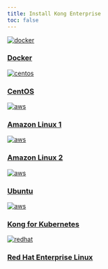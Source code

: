 ```yaml
---
title: Install Kong Enterprise
toc: false
---
```


<div class="docs-grid">

 <div class="docs-grid-block docs-grid-install">
    <a href="/enterprise/{{page.kong_version}}/deployment/installation/docker">
    <img class="install-icon" src="https://doc-assets.konghq.com/install-logos/docker.png" alt="docker" />
    <h3>Docker</h3>
    </a>
  </div>

  <div class="docs-grid-block docs-grid-install">
    <a href="/enterprise/{{page.kong_version}}/deployment/installation/centos">
    <img class="install-icon" src="https://doc-assets.konghq.com/install-logos/centos.gif" alt="centos" />
    <h3>CentOS</h3>
    </a>
  </div>

  <div class="docs-grid-block docs-grid-install">
    <a href="/enterprise/{{page.kong_version}}/deployment/installation/amazon-linux">
    <img class="install-icon" src="https://doc-assets.konghq.com/install-logos/amazon-linux.png" alt="aws" />
    <h3>Amazon Linux 1</h3>
    </a>
  </div>

  <div class="docs-grid-block docs-grid-install">
    <a href="/enterprise/{{page.kong_version}}/deployment/installation/amazon-linux-2">
    <img class="install-icon" src="https://doc-assets.konghq.com/install-logos/amazon-linux.png" alt="aws" />
    <h3>Amazon Linux 2</h3>
    </a>
  </div>

  <div class="docs-grid-block docs-grid-install">
    <a href="/enterprise/{{page.kong_version}}/deployment/installation/ubuntu">
    <img class="install-icon" src="https://doc-assets.konghq.com/install-logos/ubuntu.png" alt="aws" />
    <h3>Ubuntu</h3>
    </a>
  </div>

  <div class="docs-grid-block docs-grid-install">
    <a href="/enterprise/{{page.kong_version}}/kong-for-kubernetes/install">
    <img class="install-icon" src="https://doc-assets.konghq.com/install-logos/kubernetes.png" alt="aws" />
    <h3>Kong for Kubernetes</h3>
    </a>
  </div>
  
  <div class="docs-grid-block docs-grid-install">
    <a href="/enterprise/{{page.kong_version}}/deployment/installation/rhel">
    <img class="install-icon" src="https://www.redhat.com/cms/managed-files/styles/wysiwyg_full_width/s3/Logo-RedHat-Hat-Color-CMYK%20%281%29.jpg?itok=Mf0Ff9jq" alt="redhat" />
    <h3>Red Hat Enterprise Linux</h3>
    </a>
  </div>
</div>
